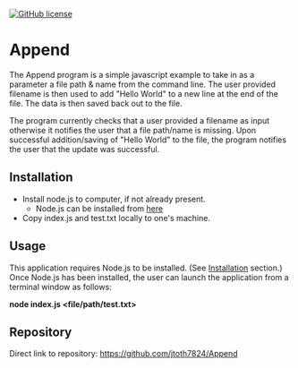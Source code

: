 [![GitHub license](https://img.shields.io/github/license/Naereen/StrapDown.js.svg)](https://www.mit.edu/~amini/LICENSE.md)

# Append

The Append program is a simple javascript example to take in as a parameter a file path & name from the command line.   The user provided filename is then used to add "Hello World" to a new line at the end of the file.  The data is then saved back out to the file.

The program currently checks that a user provided a filename as input otherwise it notifies the user that a file path/name is missing.  Upon successful addition/saving of "Hello World" to the file, the program notifies the user that the update was successful.

## Installation

* Install node.js to computer, if not already present.
    * Node.js can be installed from [here](https://nodejs.org/en/)
* Copy index.js and test.txt locally to one's machine.

## Usage

This application requires Node.js to be installed.  (See [Installation](#installation) section.)  Once Node.js has been installed, the user can launch the application from a terminal window as follows:

**node index.js <file/path/test.txt>**


## Repository

Direct link to repository:  https://github.com/jtoth7824/Append
